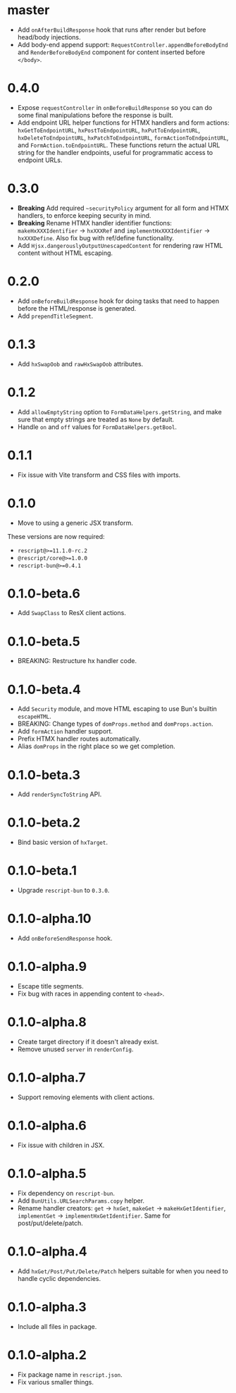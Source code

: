 # master

- Add `onAfterBuildResponse` hook that runs after render but before head/body injections.
- Add body-end append support: `RequestController.appendBeforeBodyEnd` and `RenderBeforeBodyEnd` component for content inserted before `</body>`.

# 0.4.0

- Expose `requestController` in `onBeforeBuildResponse` so you can do some final manipulations before the response is built.
- Add endpoint URL helper functions for HTMX handlers and form actions: `hxGetToEndpointURL`, `hxPostToEndpointURL`, `hxPutToEndpointURL`, `hxDeleteToEndpointURL`, `hxPatchToEndpointURL`, `formActionToEndpointURL`, and `FormAction.toEndpointURL`. These functions return the actual URL string for the handler endpoints, useful for programmatic access to endpoint URLs.

# 0.3.0

- **Breaking** Add required `~securityPolicy` argument for all form and HTMX handlers, to enforce keeping security in mind.
- **Breaking** Rename HTMX handler identifier functions: `makeHxXXXIdentifier` → `hxXXXRef` and `implementHxXXXIdentifier` → `hxXXXDefine`. Also fix bug with ref/define functionality.
- Add `Hjsx.dangerouslyOutputUnescapedContent` for rendering raw HTML content without HTML escaping.

# 0.2.0

- Add `onBeforeBuildResponse` hook for doing tasks that need to happen before the HTML/response is generated.
- Add `prependTitleSegment`.

# 0.1.3

- Add `hxSwapOob` and `rawHxSwapOob` attributes.

# 0.1.2

- Add `allowEmptyString` option to `FormDataHelpers.getString`, and make sure that empty strings are treated as `None` by default.
- Handle `on` and `off` values for `FormDataHelpers.getBool`.

# 0.1.1

- Fix issue with Vite transform and CSS files with imports.

# 0.1.0

- Move to using a generic JSX transform.

These versions are now required:

- `rescript@>=11.1.0-rc.2`
- `@rescript/core@>=1.0.0`
- `rescript-bun@>=0.4.1`

# 0.1.0-beta.6

- Add `SwapClass` to ResX client actions.

# 0.1.0-beta.5

- BREAKING: Restructure hx handler code.

# 0.1.0-beta.4

- Add `Security` module, and move HTML escaping to use Bun's builtin `escapeHTML`.
- BREAKING: Change types of `domProps.method` and `domProps.action`.
- Add `formAction` handler support.
- Prefix HTMX handler routes automatically.
- Alias `domProps` in the right place so we get completion.

# 0.1.0-beta.3

- Add `renderSyncToString` API.

# 0.1.0-beta.2

- Bind basic version of `hxTarget`.

# 0.1.0-beta.1

- Upgrade `rescript-bun` to `0.3.0`.

# 0.1.0-alpha.10

- Add `onBeforeSendResponse` hook.

# 0.1.0-alpha.9

- Escape title segments.
- Fix bug with races in appending content to `<head>`.

# 0.1.0-alpha.8

- Create target directory if it doesn't already exist.
- Remove unused `server` in `renderConfig`.

# 0.1.0-alpha.7

- Support removing elements with client actions.

# 0.1.0-alpha.6

- Fix issue with children in JSX.

# 0.1.0-alpha.5

- Fix dependency on `rescript-bun`.
- Add `BunUtils.URLSearchParams.copy` helper.
- Rename handler creators: `get` -> `hxGet`, `makeGet` -> `makeHxGetIdentifier`, `implementGet` -> `implementHxGetIdentifier`. Same for post/put/delete/patch.

# 0.1.0-alpha.4

- Add `hxGet/Post/Put/Delete/Patch` helpers suitable for when you need to handle cyclic dependencies.

# 0.1.0-alpha.3

- Include all files in package.

# 0.1.0-alpha.2

- Fix package name in `rescript.json`.
- Fix various smaller things.
